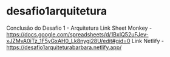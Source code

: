 # desafio1arquitetura
Conclusão do Desafio 1 - Arquitetura
Link Sheet Monkey - https://docs.google.com/spreadsheets/d/1BxIQ52uFJev-xJZMvA0iTz_1F5yGxAH0_Lk8nygi28U/edit#gid=0
Link Netlify - https://desafio1arquiteturabarbara.netlify.app/